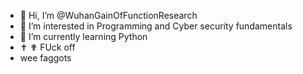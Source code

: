 - 👋 Hi, I’m @WuhanGainOfFunctionResearch
- 👀 I’m interested in Programming and Cyber security fundamentals
- 🌱 I’m currently learning Python
- ✝️ ✟ FUck off
- wee faggots

<!---
WuhanGainOfFunctionResearch/WuhanGainOfFunctionResearch is a ✨ special ✨ repository because its `README.md` (this file) appears on your GitHub profile.
You can click the Preview link to take a look at your changes.
--->
